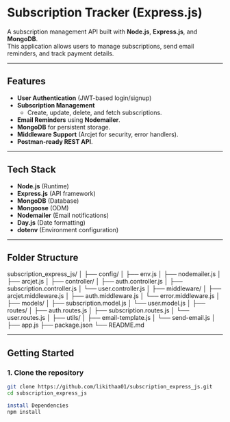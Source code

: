 # Subscription Tracker (Express.js)

A subscription management API built with **Node.js**, **Express.js**, and **MongoDB**.  
This application allows users to manage subscriptions, send email reminders, and track payment details.

---

## Features

- **User Authentication** (JWT-based login/signup)
- **Subscription Management**  
  - Create, update, delete, and fetch subscriptions.
- **Email Reminders** using **Nodemailer**.
- **MongoDB** for persistent storage.
- **Middleware Support** (Arcjet for security, error handlers).
- **Postman-ready REST API**.

---

## Tech Stack

- **Node.js** (Runtime)
- **Express.js** (API framework)
- **MongoDB** (Database)
- **Mongoose** (ODM)
- **Nodemailer** (Email notifications)
- **Day.js** (Date formatting)
- **dotenv** (Environment configuration)

---

## Folder Structure

subscription_express_js/
│
├── config/
│ ├── env.js
│ ├── nodemailer.js
│ ├── arcjet.js
│
├── controller/
│ ├── auth.controller.js
│ ├── subscription.controller.js
│ └── user.controller.js
│
├── middleware/
│ ├── arcjet.middleware.js
│ ├── auth.middleware.js
│ └── error.middleware.js
│
├── models/
│ ├── subscription.model.js
│ └── user.model.js
│
├── routes/
│ ├── auth.routes.js
│ ├── subscription.routes.js
│ └── user.routes.js
│
├── utils/
│ ├── email-template.js
│ └── send-email.js
│
├── app.js
├── package.json
└── README.md


---

## Getting Started

### **1. Clone the repository**
```bash
git clone https://github.com/likithaa01/subscription_express_js.git
cd subscription_express_js

install Dependencies
npm install
